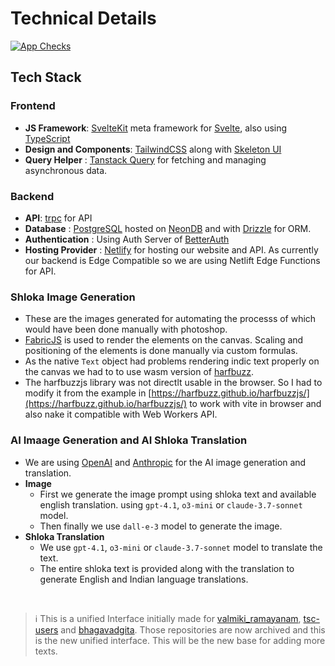 # Technical Details

[![App Checks](https://github.com/shubhattin/thesanskritchannel_projects/actions/workflows/checks.yml/badge.svg)](https://github.com/shubhattin/thesanskritchannel_projects/actions/workflows/checks.yml)

## Tech Stack

### **Frontend**

- **JS Framework**: [SvelteKit](https://kit.svelte.dev/) meta framework for [Svelte](https://svelte.dev/), also using [TypeScript](https://www.typescriptlang.org/)
- **Design and Components**: [TailwindCSS](https://tailwindcss.com/) along with [Skeleton UI](https://www.skeleton.dev/)
- **Query Helper** : [Tanstack Query](https://tanstack.com/query/latest) for fetching and managing asynchronous data.

### **Backend**

- **API**: [trpc](https://trpc.io/) for API
- **Database** : [PostgreSQL](https://www.postgresql.org/) hosted on [NeonDB](https://neon.tech/) and with [Drizzle](https://orm.drizzle.team/) for ORM.
- **Authentication** : Using Auth Server of [BetterAuth](https://www.better-auth.com/)
- **Hosting Provider** : [Netlify](https://www.netlify.com/) for hosting our website and API. As currently our backend is Edge Compatible so we are using Netlift Edge Functions for API.

### Shloka Image Generation

- These are the images generated for automating the processs of which would have been done manually with photoshop.
- [FabricJS](https://fabricjs.com/) is used to render the elements on the canvas. Scaling and positioning of the elements is done manually via custom formulas.
- As the native `Text` object had problems rendering indic text properly on the canvas we had to to use wasm version of [harfbuzz](https://github.com/harfbuzz/harfbuzz).
- The harfbuzzjs library was not directlt usable in the browser. So I had to modify it from the example in [https://harfbuzz.github.io/harfbuzzjs/](https://harfbuzz.github.io/harfbuzzjs/) to work with vite in browser and also nake it compatible with Web Workers API.

### AI Imaage Generation and AI Shloka Translation

- We are using [OpenAI](https://openai.com/) and [Anthropic](https://www.anthropic.com/) for the AI image generation and translation.
- **Image**
  - First we generate the image prompt using shloka text and available english translation. using `gpt-4.1`, `o3-mini` or `claude-3.7-sonnet` model.
  - Then finally we use `dall-e-3` model to generate the image.
- **Shloka Translation**
  - We use `gpt-4.1`, `o3-mini` or `claude-3.7-sonnet` model to translate the text.
  - The entire shloka text is provided along with the translation to generate English and Indian language translations.

<br/>

> ℹ️ This is a unified Interface initially made for [valmiki_ramayanam](https://github.com/shubhattin/valmiki_ramayanam), [tsc-users](https://github.com/shubhattin/tsc-users) and [bhagavadgita](https://github.com/shubhattin/bhagavadgita). Those repositories are now archived and this is the new unified interface. This will be the new base for adding more texts.
